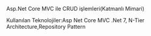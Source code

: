 Asp.Net Core MVC  ile CRUD işlemleri(Katmanlı Mimari)

Kullanılan Teknolojiler:Asp Net Core MVC  .Net 7, N-Tier Architecture,Repository Pattern
